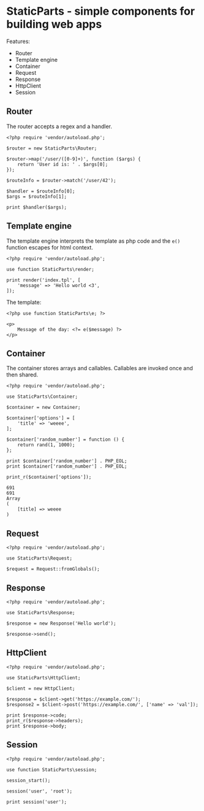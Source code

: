 # StaticParts - simple components for building web apps

Features:

* Router
* Template engine
* Container
* Request
* Response
* HttpClient
* Session

## Router

The router accepts a regex and a handler.

    <?php require 'vendor/autoload.php';
    
    $router = new StaticParts\Router;
    
    $router->map('/user/([0-9]+)', function ($args) {
        return 'User id is: ' . $args[0];
    });
    
    $routeInfo = $router->match('/user/42');
    
    $handler = $routeInfo[0];
    $args = $routeInfo[1];
    
    print $handler($args);
    
## Template engine

The template engine interprets the template as php code and the `e()`
function escapes for html context.
   
    <?php require 'vendor/autoload.php';
    
    use function StaticParts\render;
    
    print render('index.tpl', [
        'message' => 'Hello world <3',
    ]);

The template:

    <?php use function StaticParts\e; ?>
    
    <p>
        Message of the day: <?= e($message) ?>
    </p>
    
## Container

The container stores arrays and callables. Callables are invoked once and then 
shared.
    
    <?php require 'vendor/autoload.php';
    
    use StaticParts\Container;
    
    $container = new Container;
    
    $container['options'] = [
        'title' => 'weeee',
    ];
    
    $container['random_number'] = function () {
        return rand(1, 1000);
    };
    
    print $container['random_number'] . PHP_EOL;
    print $container['random_number'] . PHP_EOL;
    
    print_r($container['options']);
    
    691
    691
    Array
    (
        [title] => weeee
    )

## Request

    <?php require 'vendor/autoload.php';
    
    use StaticParts\Request;
    
    $request = Request::fromGlobals();
    
## Response

    <?php require 'vendor/autoload.php';
    
    use StaticParts\Response;
    
    $response = new Response('Hello world');
    
    $response->send();

## HttpClient

    <?php require 'vendor/autoload.php';
    
    use StaticParts\HttpClient;
    
    $client = new HttpClient;
    
    $response = $client->get('https://example.com/');
    $response2 = $client->post('https://example.com/', ['name' => 'val']);
    
    print $response->code;
    print_r($response->headers);
    print $response->body;
    
## Session

    <?php require 'vendor/autoload.php';
    
    use function StaticParts\session;
    
    session_start();
    
    session('user', 'root');
    
    print session('user');
